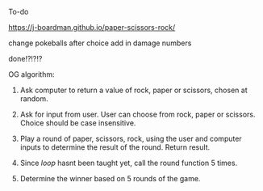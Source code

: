 To-do

https://j-boardman.github.io/paper-scissors-rock/

change pokeballs after choice
add in damage numbers

done!?!?!?




OG algorithm:

1. Ask computer to return a value of rock, paper or scissors, chosen at random.

2. Ask for input from user. User can choose from rock, paper or scissors. Choice should be case insensitive.

3. Play a round of paper, scissors, rock, using the user and computer inputs to determine the result of the round. Return result.

4. Since *loop* hasnt been taught yet, call the round function 5 times.

5. Determine the winner based on 5 rounds of the game.
